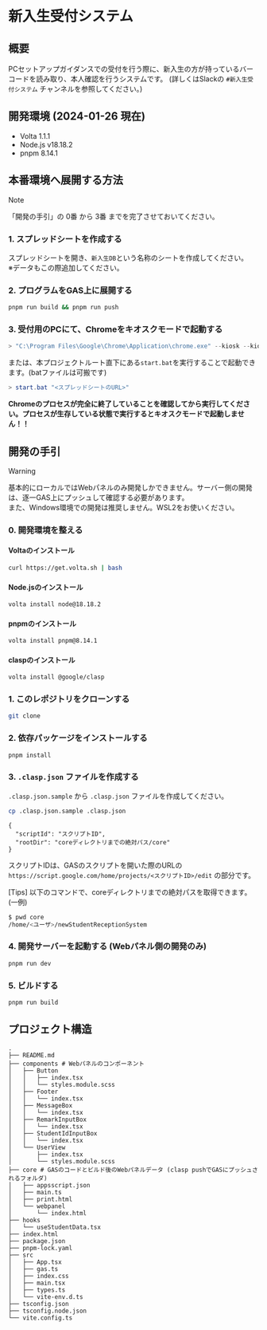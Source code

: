 # 新入生受付システム

## 概要
PCセットアップガイダンスでの受付を行う際に、新入生の方が持っているバーコードを読み取り、本人確認を行うシステムです。
(詳しくはSlackの `#新入生受付システム` チャンネルを参照してください。)

## 開発環境 (2024-01-26 現在)
- Volta 1.1.1
- Node.js v18.18.2
- pnpm 8.14.1

## 本番環境へ展開する方法
> [!NOTE]
> 「開発の手引」の 0番 から 3番 までを完了させておいてください。

### 1. スプレッドシートを作成する
スプレッドシートを開き、`新入生DB`という名称のシートを作成してください。  
※データもこの際追加してください。

### 2. プログラムをGAS上に展開する
```bash
pnpm run build && pnpm run push
```

### 3. 受付用のPCにて、Chromeをキオスクモードで起動する
```ps1
> "C:\Program Files\Google\Chrome\Application\chrome.exe" --kiosk --kiosk-printing --disable-pinch "<スプレッドシートのURL>"
```

または、本プロジェクトルート直下にある`start.bat`を実行することで起動できます。(batファイルは可搬です)
```ps1
> start.bat "<スプレッドシートのURL>"
```
**Chromeのプロセスが完全に終了していることを確認してから実行してください。プロセスが生存している状態で実行するとキオスクモードで起動しません！！**

## 開発の手引
> [!WARNING]
> 基本的にローカルではWebパネルのみ開発しかできません。サーバー側の開発は、逐一GAS上にプッシュして確認する必要があります。  
> また、Windows環境での開発は推奨しません。WSL2をお使いください。

### 0. 開発環境を整える
#### Voltaのインストール
```bash
curl https://get.volta.sh | bash
```

#### Node.jsのインストール
```bash
volta install node@18.18.2
```

#### pnpmのインストール
```bash
volta install pnpm@8.14.1
```

#### claspのインストール
```bash
volta install @google/clasp
```

### 1. このレポジトリをクローンする
```bash
git clone
```

### 2. 依存パッケージをインストールする
```bash
pnpm install
```

### 3. `.clasp.json` ファイルを作成する
`.clasp.json.sample` から `.clasp.json` ファイルを作成してください。
```bash
cp .clasp.json.sample .clasp.json
```

```
{
  "scriptId": "スクリプトID",
  "rootDir": "coreディレクトリまでの絶対パス/core"
}
```

スクリプトIDは、GASのスクリプトを開いた際のURLの `https://script.google.com/home/projects/<スクリプトID>/edit` の部分です。

[Tips] 以下のコマンドで、coreディレクトリまでの絶対パスを取得できます。(一例)
```bash
$ pwd core
/home/<ユーザ>/newStudentReceptionSystem
```

### 4. 開発サーバーを起動する (Webパネル側の開発のみ)
```bash
pnpm run dev
```

### 5. ビルドする
```bash
pnpm run build
```

## プロジェクト構造
```
.
├── README.md
├── components # Webパネルのコンポーネント
│   ├── Button
│   │   ├── index.tsx
│   │   └── styles.module.scss
│   ├── Footer
│   │   └── index.tsx
│   ├── MessageBox
│   │   └── index.tsx
│   ├── RemarkInputBox
│   │   └── index.tsx
│   ├── StudentIdInputBox
│   │   └── index.tsx
│   └── UserView
│       ├── index.tsx
│       └── styles.module.scss
├── core # GASのコードとビルド後のWebパネルデータ (clasp pushでGASにプッシュされるフォルダ)
│   ├── appsscript.json
│   ├── main.ts
│   ├── print.html
│   └── webpanel
│       └── index.html
├── hooks
│   └── useStudentData.tsx
├── index.html
├── package.json
├── pnpm-lock.yaml
├── src
│   ├── App.tsx
│   ├── gas.ts
│   ├── index.css
│   ├── main.tsx
│   ├── types.ts
│   └── vite-env.d.ts
├── tsconfig.json
├── tsconfig.node.json
└── vite.config.ts
```
